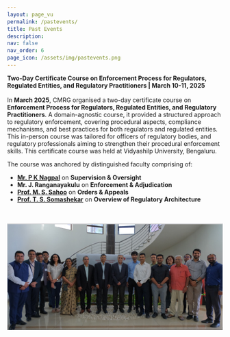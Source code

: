 ```yaml
---
layout: page_vu
permalink: /pastevents/
title: Past Events
description:
nav: false
nav_order: 6
page_icon: /assets/img/pastevents.png
---
```

<strong>Two-Day Certificate Course on Enforcement Process for Regulators, Regulated Entities, and Regulatory Practitioners | March 10-11, 2025 </strong><br>
\
In __March 2025__, CMRG organised a two-day certificate course on __Enforcement Process for Regulators, Regulated Entities, and Regulatory Practitioners__. A domain-agnostic course, it provided a structured approach to regulatory enforcement, covering procedural aspects, compliance mechanisms, and best practices for both regulators and regulated entities. This in-person course was tailored for officers of regulatory bodies, and regulatory professionals aiming to strengthen their procedural enforcement skills. This certificate course was held at Vidyashilp University, Bengaluru.

The course was anchored by distinguished faculty comprising of: 
+ __[Mr. P K Nagpal](https://in.linkedin.com/in/p-k-nagpal)__ on __Supervision & Oversight__
+ __Mr. J. Ranganayakulu__ on __Enforcement & Adjudication__
+ __[Prof. M. S. Sahoo](https://sahooregulatorychambers.in/about-us/founder/)__ on __Orders & Appeals__
+ __[Prof. T. S. Somashekar](https://www.nls.ac.in/faculty/t-s-somashekar/)__ on __Overview of Regulatory Architecture__
<br>
<br>
<img align="center" src="/assets/img/cmrg_march2025.png" alt="Certificate Course on Enforcement Process for Regulators, Regulated Entities, and Regulatory Practitioners | May 10-11, 2025" width="900"/>
